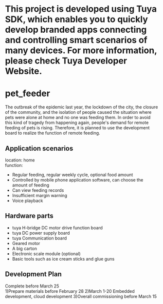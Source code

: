 This project is developed using Tuya SDK, which enables you to quickly develop branded apps connecting and controlling smart scenarios of many devices.         For more information, please check Tuya Developer Website.
===================================

# pet_feeder
The outbreak of the epidemic last year, the lockdown of the city, the closure of the community, and the isolation of people caused the situation where pets were alone at home and no one was feeding them. In order to avoid this kind of tragedy from happening again, people's demand for remote feeding of pets is rising. Therefore, it is planned to use the development board to realize the function of remote feeding.

## Application scenarios
location: home<br>
function:
* Regular feeding, regular weekly cycle, optional food amount<br>
* Controlled by mobile phone application software, can choose the amount of feeding
* Can view feeding records
* Insufficient margin warning
* Voice playback 

## Hardware parts
* tuya H-bridge DC motor drive function board
* tuya DC power supply board
* tuya Communication board
* Geared motor
* A big carton
* Electronic scale module (optional)
* Basic tools such as ice cream sticks and glue guns

## Development Plan<br>
Complete before March 25<br>
1)Prepare materials before February 28
2)March 1-20 Embedded development, cloud development
3)Overall commissioning before March 15

